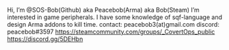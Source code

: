 
Hi, I’m @SOS-Bob(Github) aka Peacebob(Arma)  aka Bob(Steam)
I’m interested in game peripherals.
I have some knowledge of sqf-language and design Arma addons to kill time.
contact: peacebob3(at)gmail.com
discord: peacebob#3597
https://steamcommunity.com/groups/_CovertOps_public
https://discord.gg/5DEHbn

